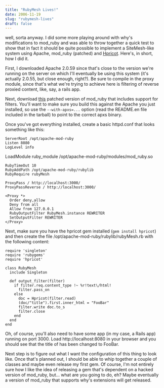 ```yaml
---
title: "RubyMesh Lives!"
date: 2006-11-19
slug: "rubymesh-lives"
draft: false
---
```

well, sorta anyway. I did some more playing around with why's modifications to mod_ruby and was able to throw together a quick test to show that in fact it should be quite possible to implement a SiteMesh-like system using Apache, mod_ruby (patched) and [Hpricot](https://web.archive.org/web/20071226040630/http://code.whytheluckystiff.net/hpricot). Here's, in short, how I did it.

First, I downloaded Apache 2.0.59 since that's close to the version we're running on the server on which I'll eventually be using this system (it's actually 2.0.55, but close enough, right?). Be sure to compile in the proxy module, since that's what we're trying to achieve here is filtering of reverse proxied content, like, say, a rails app. 

Next, download [this](https://web.archive.org/web/20071226040630/http://whytheluckystiff.net/ruby/mod_ruby-filtered-12.27.2005.tar.gz) patched version of mod_ruby that includes support for filters. You'll want to make sure you build this against the Apache you just installed, so use the `--with-apxs=...` option (read the README.en file included in the tarball) to point to the correct apxs binary.

Once you've got everything installed, create a basic httpd.conf that looks something like this:

```
ServerRoot /opt/apache-mod-ruby
Listen 8080
LogLevel info
```

LoadModule ruby_module /opt/apache-mod-ruby/modules/mod_ruby.so

```
RubyTimeOut 10
RubyAddPath /opt/apache-mod-ruby/rubylib
RubyRequire rubyMesh

ProxyPass / http://localhost:3000/
ProxyPassReverse / http://localhost:3000/

<Proxy *>
  Order deny,allow
  Deny from all 
  Allow from 127.0.0.1
  RubyOutputFilter RubyMesh.instance REWRITER
  SetOutputFilter REWRITER
</Proxy>
```

Next, make sure you have the hpricot gem installed (`gem install hpricot`) and then create the file /opt/apache-mod-ruby/rubylib/rubyMesh.rb with the following content:

```
require 'singleton'
require 'rubygems'
require 'hpricot'

class RubyMesh
  include Singleton

  def output_filter(filter)
    if filter.req.content_type !~ %r!text\/html!
      filter.pass_on
    else
      doc = Hpricot(filter.read)
      (doc/"title").first.inner_html = "FooBar"
      filter.write doc.to_s
      filter.close
    end 
  end 
end
```

Oh, of course, you'll also need to have some app (in my case, a Rails app) running on port 3000. Load http://localhost:8080 in your browser and you should see that the title of has been changed to FooBar. 

Next step is to figure out what I want the configuration of this thing to look like. Once that's planned out, I should be able to whip together a couple of classes and maybe even release my first gem. Of course, I'm not entirely sure how I like the idea of releasing a gem that's dependent on a hacked version of mod_ruby, but... what are you going to do, eh? Maybe eventually a version of mod_ruby that supports why's extensions will get released.
